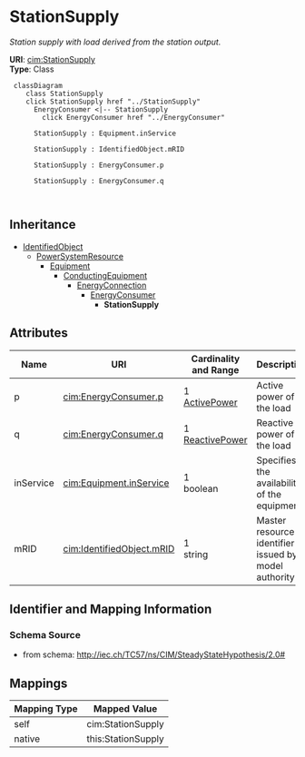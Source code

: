 # StationSupply


_Station supply with load derived from the station output._





**URI**: [cim:StationSupply](http://iec.ch/TC57/CIM100#StationSupply)<br />
**Type**: Class




```mermaid
 classDiagram
    class StationSupply
    click StationSupply href "../StationSupply"
      EnergyConsumer <|-- StationSupply
        click EnergyConsumer href "../EnergyConsumer"
      
      StationSupply : Equipment.inService
        
      StationSupply : IdentifiedObject.mRID
        
      StationSupply : EnergyConsumer.p
        
      StationSupply : EnergyConsumer.q
        
      
```





## Inheritance
* [IdentifiedObject](IdentifiedObject.md)
    * [PowerSystemResource](PowerSystemResource.md)
        * [Equipment](Equipment.md)
            * [ConductingEquipment](ConductingEquipment.md)
                * [EnergyConnection](EnergyConnection.md)
                    * [EnergyConsumer](EnergyConsumer.md)
                        * **StationSupply**



## Attributes


| Name | URI | Cardinality and Range | Description | Inheritance |
| ---  | --- | --- | --- | --- |
| p | [cim:EnergyConsumer.p](http://iec.ch/TC57/CIM100#EnergyConsumer.p) | 1 <br />  [ActivePower](ActivePower.md)  | Active power of the load | [EnergyConsumer](EnergyConsumer.md) |
| q | [cim:EnergyConsumer.q](http://iec.ch/TC57/CIM100#EnergyConsumer.q) | 1 <br />  [ReactivePower](ReactivePower.md)  | Reactive power of the load | [EnergyConsumer](EnergyConsumer.md) |
| inService | [cim:Equipment.inService](http://iec.ch/TC57/CIM100#Equipment.inService) | 1 <br />  boolean  | Specifies the availability of the equipment | [Equipment](Equipment.md) |
| mRID | [cim:IdentifiedObject.mRID](http://iec.ch/TC57/CIM100#IdentifiedObject.mRID) | 1 <br />  string  | Master resource identifier issued by a model authority | [IdentifiedObject](IdentifiedObject.md) |









## Identifier and Mapping Information







### Schema Source


* from schema: http://iec.ch/TC57/ns/CIM/SteadyStateHypothesis/2.0#





## Mappings

| Mapping Type | Mapped Value |
| ---  | ---  |
| self | cim:StationSupply |
| native | this:StationSupply |




